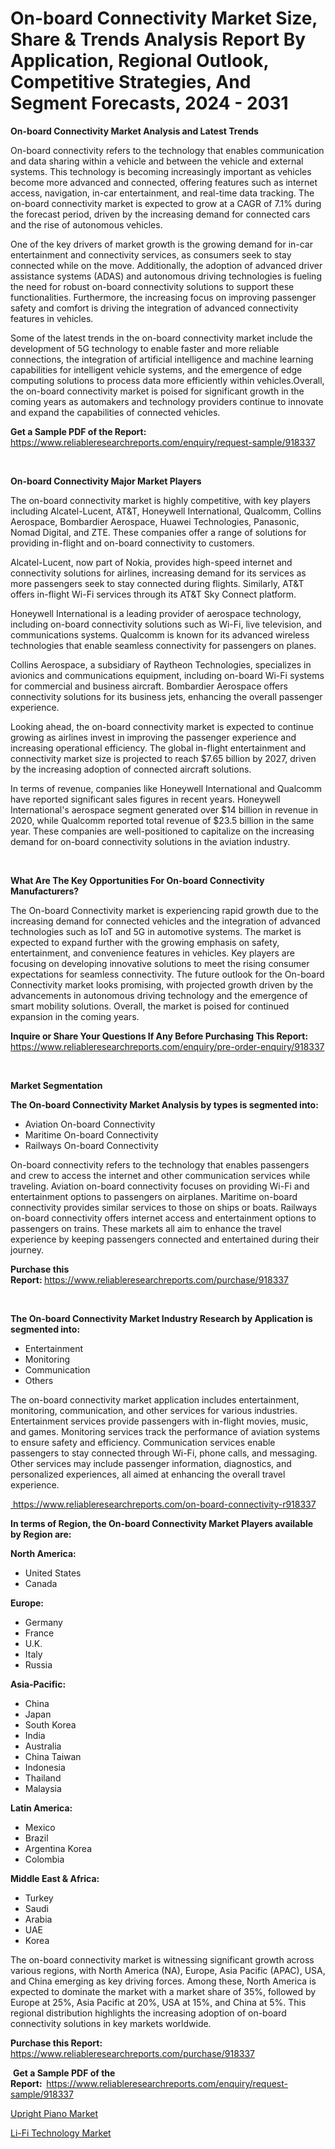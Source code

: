 <p><h1>On-board Connectivity Market Size, Share & Trends Analysis Report By Application, Regional Outlook, Competitive Strategies, And Segment Forecasts, 2024 - 2031</h1></p><p><strong>On-board Connectivity Market Analysis and Latest Trends</strong></p>
<p><p>On-board connectivity refers to the technology that enables communication and data sharing within a vehicle and between the vehicle and external systems. This technology is becoming increasingly important as vehicles become more advanced and connected, offering features such as internet access, navigation, in-car entertainment, and real-time data tracking. The on-board connectivity market is expected to grow at a CAGR of 7.1% during the forecast period, driven by the increasing demand for connected cars and the rise of autonomous vehicles.</p><p>One of the key drivers of market growth is the growing demand for in-car entertainment and connectivity services, as consumers seek to stay connected while on the move. Additionally, the adoption of advanced driver assistance systems (ADAS) and autonomous driving technologies is fueling the need for robust on-board connectivity solutions to support these functionalities. Furthermore, the increasing focus on improving passenger safety and comfort is driving the integration of advanced connectivity features in vehicles.</p><p>Some of the latest trends in the on-board connectivity market include the development of 5G technology to enable faster and more reliable connections, the integration of artificial intelligence and machine learning capabilities for intelligent vehicle systems, and the emergence of edge computing solutions to process data more efficiently within vehicles.Overall, the on-board connectivity market is poised for significant growth in the coming years as automakers and technology providers continue to innovate and expand the capabilities of connected vehicles.</p></p>
<p><strong>Get a Sample PDF of the Report:&nbsp;</strong> <a href="https://www.reliableresearchreports.com/enquiry/request-sample/918337">https://www.reliableresearchreports.com/enquiry/request-sample/918337</a></p>
<p>&nbsp;</p>
<p><strong>On-board Connectivity Major Market Players</strong></p>
<p><p>The on-board connectivity market is highly competitive, with key players including Alcatel-Lucent, AT&T, Honeywell International, Qualcomm, Collins Aerospace, Bombardier Aerospace, Huawei Technologies, Panasonic, Nomad Digital, and ZTE. These companies offer a range of solutions for providing in-flight and on-board connectivity to customers.</p><p>Alcatel-Lucent, now part of Nokia, provides high-speed internet and connectivity solutions for airlines, increasing demand for its services as more passengers seek to stay connected during flights. Similarly, AT&T offers in-flight Wi-Fi services through its AT&T Sky Connect platform.</p><p>Honeywell International is a leading provider of aerospace technology, including on-board connectivity solutions such as Wi-Fi, live television, and communications systems. Qualcomm is known for its advanced wireless technologies that enable seamless connectivity for passengers on planes.</p><p>Collins Aerospace, a subsidiary of Raytheon Technologies, specializes in avionics and communications equipment, including on-board Wi-Fi systems for commercial and business aircraft. Bombardier Aerospace offers connectivity solutions for its business jets, enhancing the overall passenger experience.</p><p>Looking ahead, the on-board connectivity market is expected to continue growing as airlines invest in improving the passenger experience and increasing operational efficiency. The global in-flight entertainment and connectivity market size is projected to reach $7.65 billion by 2027, driven by the increasing adoption of connected aircraft solutions.</p><p>In terms of revenue, companies like Honeywell International and Qualcomm have reported significant sales figures in recent years. Honeywell International's aerospace segment generated over $14 billion in revenue in 2020, while Qualcomm reported total revenue of $23.5 billion in the same year. These companies are well-positioned to capitalize on the increasing demand for on-board connectivity solutions in the aviation industry.</p></p>
<p>&nbsp;</p>
<p><strong>What Are The Key Opportunities For On-board Connectivity Manufacturers?</strong></p>
<p><p>The On-board Connectivity market is experiencing rapid growth due to the increasing demand for connected vehicles and the integration of advanced technologies such as IoT and 5G in automotive systems. The market is expected to expand further with the growing emphasis on safety, entertainment, and convenience features in vehicles. Key players are focusing on developing innovative solutions to meet the rising consumer expectations for seamless connectivity. The future outlook for the On-board Connectivity market looks promising, with projected growth driven by the advancements in autonomous driving technology and the emergence of smart mobility solutions. Overall, the market is poised for continued expansion in the coming years.</p></p>
<p><strong>Inquire or Share Your Questions If Any Before Purchasing This Report:</strong> <a href="https://www.reliableresearchreports.com/enquiry/pre-order-enquiry/918337">https://www.reliableresearchreports.com/enquiry/pre-order-enquiry/918337</a></p>
<p>&nbsp;</p>
<p><strong>Market Segmentation</strong></p>
<p><strong>The On-board Connectivity Market Analysis by types is segmented into:</strong></p>
<p><ul><li>Aviation On-board Connectivity</li><li>Maritime On-board Connectivity</li><li>Railways On-board Connectivity</li></ul></p>
<p><p>On-board connectivity refers to the technology that enables passengers and crew to access the internet and other communication services while traveling. Aviation on-board connectivity focuses on providing Wi-Fi and entertainment options to passengers on airplanes. Maritime on-board connectivity provides similar services to those on ships or boats. Railways on-board connectivity offers internet access and entertainment options to passengers on trains. These markets all aim to enhance the travel experience by keeping passengers connected and entertained during their journey.</p></p>
<p><strong>Purchase this Report:&nbsp;</strong><a href="https://www.reliableresearchreports.com/purchase/918337">https://www.reliableresearchreports.com/purchase/918337</a></p>
<p>&nbsp;</p>
<p><strong>The On-board Connectivity Market Industry Research by Application is segmented into:</strong></p>
<p><ul><li>Entertainment</li><li>Monitoring</li><li>Communication</li><li>Others</li></ul></p>
<p><p>The on-board connectivity market application includes entertainment, monitoring, communication, and other services for various industries. Entertainment services provide passengers with in-flight movies, music, and games. Monitoring services track the performance of aviation systems to ensure safety and efficiency. Communication services enable passengers to stay connected through Wi-Fi, phone calls, and messaging. Other services may include passenger information, diagnostics, and personalized experiences, all aimed at enhancing the overall travel experience.</p></p>
<p><a href="https://www.reliableresearchreports.com/on-board-connectivity-r918337">&nbsp;https://www.reliableresearchreports.com/on-board-connectivity-r918337</a></p>
<p><strong>In terms of Region, the On-board Connectivity Market Players available by Region are:</strong></p>
<p>
    <p> <strong> North America: </strong>
        <ul>
            <li>United States</li>
            <li>Canada</li>
        </ul>
        </p> 
    <p> <strong> Europe: </strong>
        <ul>
            <li>Germany</li>
            <li>France</li>
            <li>U.K.</li>
            <li>Italy</li>
            <li>Russia</li>
        </ul>
        </p> 
    <p> <strong> Asia-Pacific: </strong>
        <ul>
            <li>China</li>
            <li>Japan</li>
            <li>South Korea</li>
            <li>India</li>
            <li>Australia</li>
            <li>China Taiwan</li>
            <li>Indonesia</li>
            <li>Thailand</li>
            <li>Malaysia</li>
        </ul>
        </p> 
    <p> <strong> Latin America: </strong>
        <ul>
            <li>Mexico</li>
            <li>Brazil</li>
            <li>Argentina Korea</li>
            <li>Colombia</li>
        </ul>
        </p> 
    <p> <strong> Middle East & Africa: </strong>
        <ul>
            <li>Turkey</li>
            <li>Saudi</li>
            <li>Arabia</li>
            <li>UAE</li>
            <li>Korea</li>
        </ul>
    </p>
    </p>
<p><p>The on-board connectivity market is witnessing significant growth across various regions, with North America (NA), Europe, Asia Pacific (APAC), USA, and China emerging as key driving forces. Among these, North America is expected to dominate the market with a market share of 35%, followed by Europe at 25%, Asia Pacific at 20%, USA at 15%, and China at 5%. This regional distribution highlights the increasing adoption of on-board connectivity solutions in key markets worldwide.</p></p>
<p><strong>Purchase this Report: </strong><a href="https://www.reliableresearchreports.com/purchase/918337">https://www.reliableresearchreports.com/purchase/918337</a></p>
<p>&nbsp;<strong>Get a Sample PDF of the Report:&nbsp;&nbsp;</strong><a href="https://www.reliableresearchreports.com/enquiry/request-sample/918337">https://www.reliableresearchreports.com/enquiry/request-sample/918337</a></p>
<p><strong></strong></p>
<p><p><a href="https://noble-drawer-34c.notion.site/Upright-Piano-Market-Size-Focuses-on-Market-Dynamics-In-Depth-Analysis-and-Future-Projections-of-it-fdf6f67c91c34feb98dcfd1b33d4584e">Upright Piano Market</a></p><p><a href="https://github.com/GroverBarry/Market-Research-Report-List-4/blob/main/li-fi-technology-market.md">Li-Fi Technology Market</a></p></p>